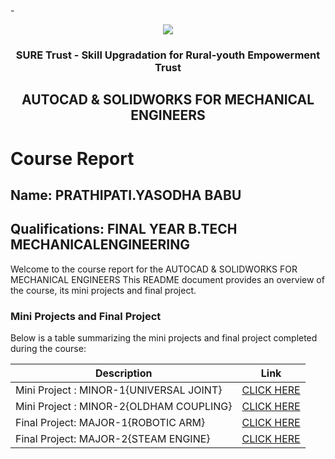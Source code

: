 -<!-- PROJECT LOGO -->
<br />

<div align="center">
   <img src='https://user-images.githubusercontent.com/73131499/166115643-d3187f47-d38f-41b2-ae42-5ecbbc60de14.png' />


<h3 align="center">SURE Trust - Skill Upgradation for Rural-youth Empowerment Trust</h3>
  <h2>  AUTOCAD & SOLIDWORKS FOR MECHANICAL ENGINEERS  </h2>
</div>

# Course Report

## Name: PRATHIPATI.YASODHA BABU

## Qualifications: FINAL YEAR B.TECH MECHANICALENGINEERING

Welcome to the course report for the AUTOCAD & SOLIDWORKS FOR MECHANICAL ENGINEERS This README document provides an overview of the course, its mini projects and final project.

### Mini Projects and Final Project

Below is a table summarizing the mini projects and final project completed during the course:

| Description                               | Link                                                                                                                               |
|-------------------------------------------|------------------------------------------------------------------------------------------------------------------------------------|
| Mini Project : MINOR-1{UNIVERSAL JOINT}   |[CLICK HERE](https://github.com/YasodhababuPrathipati/G4_Autocad/commit/20df925551753903a7ed333b7090414bd5dc6438)                               | 
| Mini Project : MINOR-2{OLDHAM COUPLING}   |[CLICK HERE](https://github.com/YasodhababuPrathipati/G4_Autocad/commit/20df925551753903a7ed333b7090414bd5dc6438)                               |                      
| Final Project: MAJOR-1{ROBOTIC ARM}       |[CLICK HERE](https://github.com/YasodhababuPrathipati/G4_Autocad/tree/main/Final%20Capstone%20Project/Yasodha%20babu/MAJOR-1%7BROBOTIC%20ARM%7D)|                                                                                                    
| Final Project: MAJOR-2{STEAM ENGINE}      |[CLICK HERE](https://github.com/YasodhababuPrathipati/G4_Autocad/commit/67a9bc7795f8df1be29f2588c521954fb5138983)                               |                                                                                    
